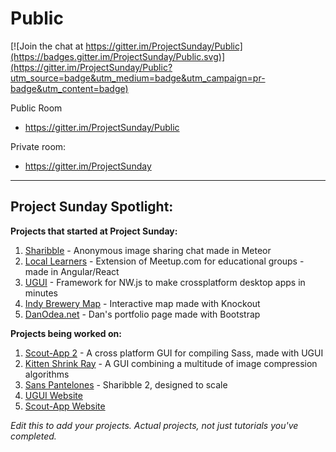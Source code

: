 # Public

[![Join the chat at https://gitter.im/ProjectSunday/Public](https://badges.gitter.im/ProjectSunday/Public.svg)](https://gitter.im/ProjectSunday/Public?utm_source=badge&utm_medium=badge&utm_campaign=pr-badge&utm_content=badge)

Public Room

* https://gitter.im/ProjectSunday/Public

Private room:

* https://gitter.im/ProjectSunday

* * *

## Project Sunday Spotlight:

**Projects that started at Project Sunday:**

1. [Sharibble](http://sharibble.net) - Anonymous image sharing chat made in Meteor
2. [Local Learners](http://locallearners.net) - Extension of Meetup.com for educational groups - made in Angular/React
3. [UGUI](http://ugui.io) - Framework for NW.js to make crossplatform desktop apps in minutes
4. [Indy Brewery Map](http://danodea.github.io/indy-brewery-map) - Interactive map made with Knockout
5. [DanOdea.net](http://danodea.github.io) - Dan's portfolio page made with Bootstrap

**Projects being worked on:**

1. [Scout-App 2](https://github.com/TheJaredWilcurt/scout-app) - A cross platform GUI for compiling Sass, made with UGUI
2. [Kitten Shrink Ray](https://github.com/TheJaredWilcurt/KittenShrinkRay) - A GUI combining a multitude of image compression algorithms
3. [Sans Pantelones](https://github.com/hai5nguy/sanspantalones) - Sharibble 2, designed to scale
4. [UGUI Website](http://github.com/UniversalGUI/UniveralGUI.github.io)
5. [Scout-App Website](https://github.com/TheJaredWilcurt/scout-app/tree/gh-pages)

*Edit this to add your projects. Actual projects, not just tutorials you've completed.*
